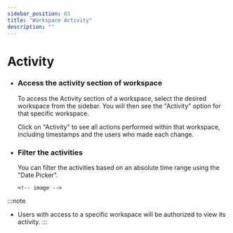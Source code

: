 ```yaml
---
sidebar_position: 03
title: "Workspace Activity"
description: ""
---
```


# Activity 

- ### Access the activity section of workspace
   
    To access the Activity section of a workspace, select the desired workspace from the sidebar. You will then see the "Activity" option for that specific workspace.

    <!-- image -->

    Click on "Activity" to see all actions performed within that workspace, including timestamps and the users who made each change.



   
- ### Filter the activities
   You can filter the activities based on an absolute time range using the "Date Picker".

      <!-- image -->


:::note
- Users with access to a specific workspace will be authorized to view its activity.
:::




